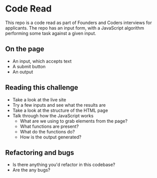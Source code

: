 # Code Read

This repo is a code read as part of Founders and Coders interviews for applicants. The repo has an input form, with a JavaScript algorithm performing some task against a given input.

## On the page

- An input, which accepts text
- A submit button
- An output

## Reading this challenge

- Take a look at the live site
- Try a few inputs and see what the results are
- Take a look at the structure of the HTML page
- Talk through how the JavaScript works
  - What are we using to grab elements from the page?
  - What functions are present?
  - What do the functions do?
  - How is the output generated?

## Refactoring and bugs

- Is there anything you'd refactor in this codebase?
- Are the any bugs?
